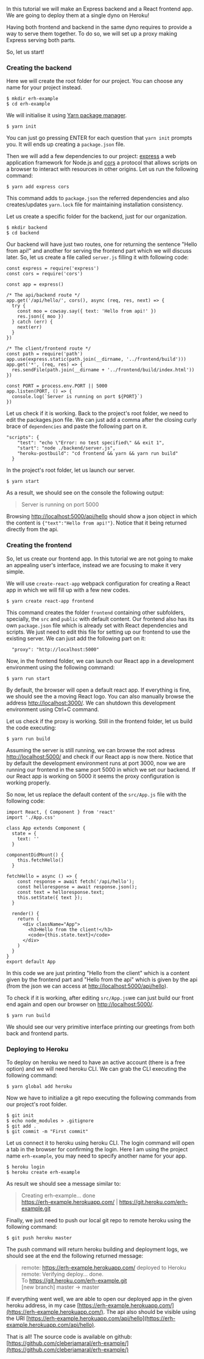 In this tutorial we will make an Express backend and a React frontend app. We are going to deploy them at a single dyno on Heroku!

Having both frontend and backend in the same dyno requires to provide a way to serve them together. To do so, we will set up a proxy making Express serving both parts.

So, let us start!

### Creating the backend
Here we will create the root folder for our project. You can choose any name for your project instead.

```
$ mkdir erh-example
$ cd erh-example
``` 
We will initialise it using [Yarn package manager](https://yarnpkg.com/).
```
$ yarn init
```
You can just go pressing ENTER for each question that `yarn init` prompts you. It will ends up creating a `package.json` file.

Then we will add a few dependencies to our project: [express](https://www.npmjs.com/package/express) a web application framework for Node.js and [cors](https://www.npmjs.com/package/cors) a protocol that allows scripts on a browser to interact with resources in other origins. Let us run the following command:
```
$ yarn add express cors
```
This command adds to `package.json` the referred dependencies and also creates/updates `yarn.lock` file for maintaining installation consistency.

Let us create a specific folder for the backend, just for our organization.

```
$ mkdir backend
$ cd backend
```
Our backend will have just two routes, one for returning the sentence "Hello from api!" and another for serving the frontend part which we will discuss later. So, let us create a file called `server.js` filling it with following code:

```
const express = require('express')
const cors = require('cors')

const app = express()

/* The api/backend route */
app.get('/api/hello/', cors(), async (req, res, next) => {
  try {
    const moo = cowsay.say({ text: 'Hello from api!' })
    res.json({ moo })
  } catch (err) {
    next(err)
  }
})

/* The client/frontend route */
const path = require('path')
app.use(express.static(path.join(__dirname, '../frontend/build')))
app.get('*', (req, res) => {
  res.sendFile(path.join(__dirname + '../frontend/build/index.html'))
})

const PORT = process.env.PORT || 5000
app.listen(PORT, () => {
  console.log(`Server is running on port ${PORT}`)
})
``` 
Let us check if it is working. Back to the project's root folder, we need to edit the packages.json file. We can just add a comma after the closing curly brace of `dependencies` and paste the following part on it.

```
"scripts": {
    "test": "echo \"Error: no test specified\" && exit 1",
    "start": "node ./backend/server.js",
    "heroku-postbuild": "cd frontend && yarn && yarn run build"
  }
```
In the project's root folder, let us launch our server.
```
$ yarn start
``` 
As a result, we should see on the console the following output: 

> Server is running on port 5000 

Browsing [http://localhost:5000/api/hello](http://localhost:5000/api/hello) should show a json object in which the content is `{"text":"Hello from api!"}`. Notice that it being returned directly from the api.

### Creating the frontend
So, let us create our frontend app. In this tutorial we are not going to make an appealing user's interface, instead we are focusing to make it very simple.

We will use `create-react-app` webpack configuration for creating a React app in which we will fill up with a few new codes.

```
$ yarn create react-app frontend
```
This command creates the folder `frontend` containing other subfolders, specially, the `src` and `public` with default content. Our frontend also has its own `package.json` file which is already set with React dependencies and scripts. We just need to edit this file for setting up our frontend to use the existing server. We can just add the following part on it:

```
  "proxy": "http://localhost:5000"
```
Now, in the frontend folder, we can launch our React app in a development environment using the following command: 
```
$ yarn run start
```
By default, the browser will open a default react app. If everything is fine, we should see the a moving React logo. You can also manually browse the address [http://localhost:3000/](http://localhost:3000/). We can shutdown this development environment using Ctrl+C command.

Let us check if the proxy is working. Still in the frontend folder, let us build the code executing:
```
$ yarn run build
```
Assuming the server is still running, we can browse the root adress [http://localhost:5000/](http://localhost:5000/) and check if our React app is now there. Notice that by default the development environment runs at port 3000, now we are running our frontend in the same port 5000 in which we set our backend. If our React app is working on 5000 it seems the proxy configuration is working properly.

So now, let us replace the default content of the `src/App.js` file with the following code:

```
import React, { Component } from 'react'
import './App.css'

class App extends Component {
  state = {
    text: ''
  }
  
componentDidMount() {
    this.fetchHello()
  }
  
fetchHello = async () => {
    const response = await fetch('/api/hello');
    const helloresponse = await response.json();
    const text = helloresponse.text;
    this.setState({ text });
  }

  render() {
    return (
      <div className="App">
        <h3>Hello from the client!</h3>
        <code>{this.state.text}</code>
      </div>
    )
  }
}
export default App
```

In this code we are just printing "Hello from the client" which is a content given by the frontend part and "Hello from the api" which is given by the api (from the json we can access at [http://localhost:5000/api/hello](http://localhost:5000/api/hello)).

To check if it is working, after editing `src/App.js`we can just build our front end again and open our browser on [http://localhost:5000/](http://localhost:5000/).
```
$ yarn run build
```
We should see our very primitive interface printing our greetings from both back and frontend parts.

### Deploying to Heroku

To deploy on heroku we need to have an active account (there is a free option) and we will need heroku CLI. We can grab the CLI executing the following command:
```
$ yarn global add heroku
```
Now we have to initialize a git repo executing the following commands from our project's root folder.

```
$ git init
$ echo node_modules > .gitignore
$ git add .
$ git commit -m "First commit"
```

Let us connect it to heroku using heroku CLI. The login command will open a tab in the browser for confirming the login. Here I am using the project name `erh-example`, you may need to specify another name for your app.
```
$ heroku login
$ heroku create erh-example
```
As result we should see a message similar to: 
> Creating erh-example... done<br>
> <https://erh-example.herokuapp.com/> | <https://git.heroku.com/erh-example.git>

Finally, we just need to push our local git repo to remote heroku using the following command:
```
$ git push heroku master
```
The push command will return heroku building and deployment logs, we should see at the end the following returned message:

> remote:        <https://erh-example.herokuapp.com/> deployed to Heroku<br>
> remote: Verifying deploy... done.<br>
> To <https://git.heroku.com/erh-example.git><br>
> [new branch]      master -> master

If everything went well, we are able to open our deployed app in the given heroku address, in my case [https://erh-example.herokuapp.com/](https://erh-example.herokuapp.com/). The api also should be visible using the URI [https://erh-example.herokuapp.com/api/hello](https://erh-example.herokuapp.com/api/hello).

That is all! The source code is available on github: [https://github.com/cleberjamaral/erh-example/](https://github.com/cleberjamaral/erh-example/)